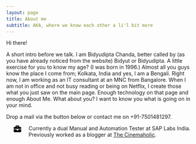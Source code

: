 ```yaml
---
layout: page
title: About me
subtitle: AKA, where we know each other a li'l bit more
---
```


Hi there!

A short intro before we talk. I am Bidyudipta Chanda, better called by (as you have already noticed from the website) Bidyut or Bidyudipta. A little exercise for you to know my age? (I was born in 1996.) Almost all you guys know the place I come from; Kolkata, India and yes, I am a Bengali. Right now, I am working as an IT consultant at an MNC from Bangalore. When I am not in office and not busy reading or being on Netflix, I create those what you just saw on the main page. Enough technology on that page and enough About Me. What about you? I want to know you what is going on in your mind.

Drop a mail via the button below or contact me on +91-7501481297.

<img src="/img/briefcase-solid.svg" align="left" height="20" width="20" hspace="20" /> Currently a dual Manual and Automation Tester at SAP Labs India. Previously worked as a blogger at [The Cinemaholic](https://www.thecinemaholic.com/author/bidyudipta/).

